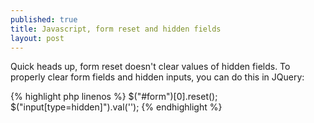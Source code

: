 ```yaml
---
published: true
title: Javascript, form reset and hidden fields
layout: post
---
```

Quick heads up, form reset doesn't clear values of hidden fields. To properly clear form fields and hidden inputs, you can do this in JQuery:

{% highlight php linenos %}
$("#form")[0].reset();
$("input[type=hidden]").val('');
{% endhighlight %}